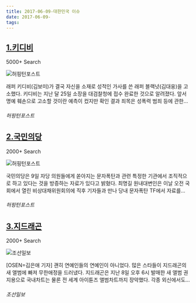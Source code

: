 ```yaml
---
title: 2017-06-09-대한민국 이슈
date: 2017-06-09-
tags: 
---
```


[1.키디비](http://www.huffingtonpost.kr/2017/06/09/story_n_17010032.html)
--

5000+ Search

![허핑턴포스트](http://t1.gstatic.com/images?q=tbn:ANd9GcTcRZvMJu8dyLgIeW5mEr8l2JbuW7weJgKU84RZC23HA6LJHHRu1Q9AHnVbwpY6elfyq9wmCXsZ)

래퍼 키디비(김보미)가 결국 자신을 소재로 성적인 가사를 쓴 래퍼 블랙넛(김대웅)을 고소했다. 키디비는 지난 달 25일 소장을 대검찰청에 접수 완료한 것으로 알려졌다. 앞서 명예 훼손으로 고소할 것이란 예측이 컸지만 확인 결과 죄목은 성폭력 범죄 등에 관한...
###### 허핑턴포스트

[2.국민의당](http://www.huffingtonpost.kr/2017/06/09/story_n_17009222.html)
--

2000+ Search

![허핑턴포스트](http://t0.gstatic.com/images?q=tbn:ANd9GcSu_VmHwQu_JPnGYjyz0XBlDCrqybTFQ4OvBN9O0wOIcXZGN8pUG9sBJcWQdjLqQeL0csgDGUDr)

국민의당은 9일 자당 의원들에게 쏟아지는 문자폭탄과 관련 특정한 기관에서 조직적으로 하고 있다는 것을 방증하는 자료가 있다고 밝혔다. 최명길 원내대변인은 이날 오전 국회에서 열린 비상대채위원회의에 직후 기자들과 만나 당내 문자폭탄 TF에서 자료를...
###### 허핑턴포스트

[3.지드래곤](http://news.chosun.com/site/data/html_dir/2017/06/10/2017061000736.html)
--

2000+ Search

![조선일보](http://t0.gstatic.com/images?q=tbn:ANd9GcQX4ROiI52eFQu_yYY_GMDsQQqdk1FF2rJn9Ww6cMI-ZPwmLHhN3FA51rOoRqoJ3-WwqKGkDQ1S)

[OSEN=김은애 기자] 괜히 연예인들의 연예인이 아니었다. 많은 스타들이 지드래곤의 새 앨범에 빠져 무한애정을 드러냈다. 지드래곤은 지난 8일 오후 6시 발매한 새 앨범 권지용으로 국내차트는 물론 전 세계 아이튠즈 앨범차트까지 장악했다. 각종 외신에서도...
###### 조선일보

